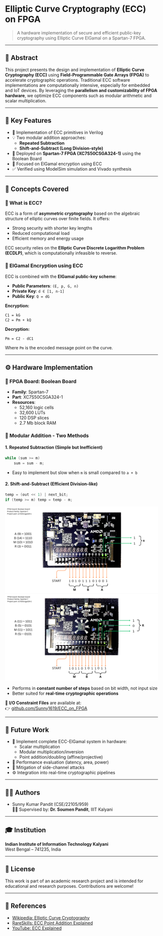 
# Elliptic Curve Cryptography (ECC) on FPGA

> A hardware implementation of secure and efficient public-key cryptography using Elliptic Curve ElGamal on a Spartan-7 FPGA.

---

## 📘 Abstract

This project presents the design and implementation of **Elliptic Curve Cryptography (ECC)** using **Field-Programmable Gate Arrays (FPGA)** to accelerate cryptographic operations. Traditional ECC software implementations are computationally intensive, especially for embedded and IoT devices. By leveraging the **parallelism and customizability of FPGA hardware**, we optimize ECC components such as modular arithmetic and scalar multiplication.

---

## 📌 Key Features

- 🔐 Implementation of ECC primitives in Verilog
- 💡 Two modular addition approaches:
  - **Repeated Subtraction**
  - **Shift-and-Subtract (Long Division-style)**
- 🔧 Deployed on **Spartan-7 FPGA (XC7S50CSGA324-1)** using the Boolean Board
- 🧠 Focused on ElGamal encryption using ECC
- ✅ Verified using ModelSim simulation and Vivado synthesis

---

## 🧠 Concepts Covered

### 🔸 What is ECC?

ECC is a form of **asymmetric cryptography** based on the algebraic structure of elliptic curves over finite fields. It offers:

- Strong security with shorter key lengths
- Reduced computational load
- Efficient memory and energy usage

ECC security relies on the **Elliptic Curve Discrete Logarithm Problem (ECDLP)**, which is computationally infeasible to reverse.

### 🔸 ElGamal Encryption using ECC

ECC is combined with the **ElGamal public-key scheme**:

- **Public Parameters**: `(E, p, G, n)`
- **Private Key**: `d ∈ [1, n-1]`
- **Public Key**: `Q = dG`

**Encryption:**
```
C1 = kG
C2 = Pm + kQ
```

**Decryption:**
```
Pm = C2 - dC1
```

Where `Pm` is the encoded message point on the curve.

---

## ⚙️ Hardware Implementation

### 🧱 FPGA Board: Boolean Board

- **Family**: Spartan-7
- **Part**: XC7S50CSGA324-1
- **Resources**:
  - 52,160 logic cells
  - 32,600 LUTs
  - 120 DSP slices
  - 2.7 Mb block RAM

### 🔧 Modular Addition - Two Methods

#### 1. Repeated Subtraction (Simple but Inefficient)
```verilog
while (sum >= m)
    sum = sum - m;
```

- Easy to implement but slow when `m` is small compared to `a + b`

#### 2. Shift-and-Subtract (Efficient Division-like)
```verilog
temp = (out << 1) | next_bit;
if (temp >= m) temp = temp - m;
```
![Adder Diagram](Images/Long_division_1.png)
![Adder Diagram](Images/Long_division_2.png)

- Performs in **constant number of steps** based on bit width, not input size
- Better suited for **real-time cryptographic operations**

📎 **I/O Constraint Files** are available at:  
👉 [github.com/Sunny1619/ECC_on_FPGA](https://github.com/Sunny1619/ECC_on_FPGA)

---

## 🔭 Future Work

- 🧩 Implement complete ECC-ElGamal system in hardware:
  - Scalar multiplication
  - Modular multiplication/inversion
  - Point addition/doubling (affine/projective)
- 🧪 Performance evaluation (latency, area, power)
- 🔐 Mitigation of side-channel attacks
- ⚙️ Integration into real-time cryptographic pipelines

---

## 👨‍🎓 Authors

- Sunny Kumar Pandit (CSE/22105/959)   
👨‍🏫 Supervised by: **Dr. Soumen Pandit**, IIIT Kalyani

---

## 🎓 Institution

**Indian Institute of Information Technology Kalyani**  
West Bengal – 741235, India

---

## 📄 License

This work is part of an academic research project and is intended for educational and research purposes. Contributions are welcome!

---

## 🔗 References

- [Wikipedia: Elliptic Curve Cryptography](https://en.wikipedia.org/wiki/Elliptic-curve_cryptography)
- [RareSkills: ECC Point Addition Explained](https://www.rareskills.io/post/elliptic-curve-addition)
- [YouTube: ECC Explained](https://www.youtube.com/watch?v=XmygBPb7DPM)
